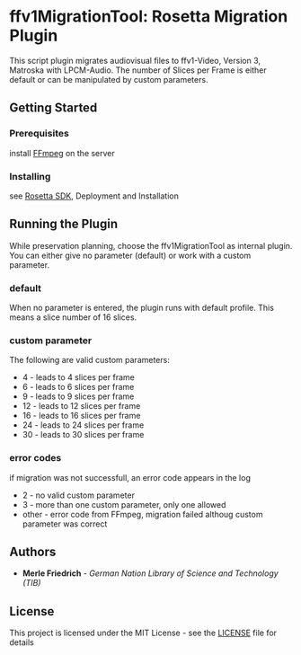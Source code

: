 # ffv1MigrationTool: Rosetta Migration Plugin

This script plugin migrates audiovisual files to ffv1-Video, Version 3, Matroska with LPCM-Audio.
The number of Slices per Frame is either default or can be manipulated by custom parameters.

## Getting Started

### Prerequisites

install [FFmpeg](https://www.ffmpeg.org/) on the server

### Installing

see [Rosetta SDK](https://developers.exlibrisgroup.com/rosetta/sdk/plugins), Deployment and Installation

## Running the Plugin

While preservation planning, choose the ffv1MigrationTool as internal plugin.
You can either give no parameter (default) or work with a custom parameter.

### default

When no parameter is entered, the plugin runs with default profile.
This means a slice number of 16 slices.

### custom parameter

The following are valid custom parameters:
* 4 - leads to 4 slices per frame
* 6 - leads to 6 slices per frame
* 9 - leads to 9 slices per frame
* 12 - leads to 12 slices per frame
* 16 - leads to 16 slices per frame
* 24 - leads to 24 slices per frame
* 30 - leads to 30 slices per frame


### error codes

if migration was not successfull, an error code appears in the log
* 2 - no valid custom parameter
* 3 - more than one custom parameter, only one allowed
* other - error code from FFmpeg, migration failed althoug custom parameter was correct


## Authors

* **Merle Friedrich** - *German Nation Library of Science and Technology (TIB)*

## License

This project is licensed under the MIT License - see the [LICENSE](LICENSE) file for details
